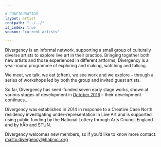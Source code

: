 ```yaml
---

# CONFIGURATION
layout: artist
rootpath: "../../"
is_index: true
season: "current artists"

---
```

Divergency is an informal network, supporting a small group of culturally diverse artists to explore live art in their practice. Bringing together both new artists and those experienced in different artforms, Divergency is a year-round programme of exploring and making, watching and talking.        

We meet, we talk, we eat (often), we see work and we explore – through a series of workshops led by both the group and invited guest artists.        

So far, Divergency has seed-funded seven early stage works, shown at various stages of development in [October 2016](/current/2016/6oct) – their development continues…        

Divergency was established in 2014 in response to a Creative Case North residency investigating under-representation in Live Art and is supported using public funding by the National Lottery through Arts Council England and by hÅb and STUN.        

Divergency welcomes new members, so if you’d like to know more contact: <mailto:divergency@habmcr.org>
